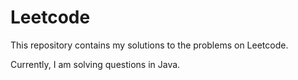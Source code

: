 # Leetcode
This repository contains my solutions to the problems on Leetcode.

Currently, I am solving questions in Java.

